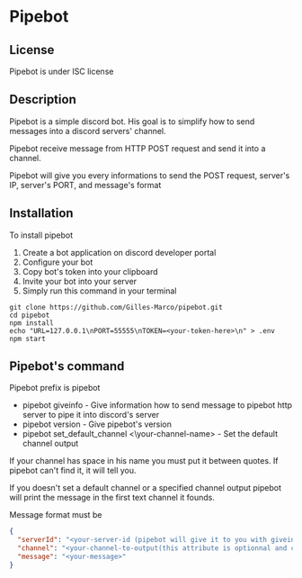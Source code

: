 # Pipebot

## License

Pipebot is under ISC license

## Description

Pipebot is a simple discord bot. His goal is to simplify how to send messages into a discord servers' channel.

Pipebot receive message from HTTP POST request and send it into a channel.

Pipebot will give you every informations to send the POST request, server's IP, server's PORT, and message's format

## Installation

To install pipebot

1. Create a bot application on discord developer portal
2. Configure your bot
3. Copy bot's token into your clipboard
4. Invite your bot into your server
5. Simply run this command in your terminal

```
git clone https://github.com/Gilles-Marco/pipebot.git
cd pipebot
npm install
echo "URL=127.0.0.1\nPORT=55555\nTOKEN=<your-token-here>\n" > .env
npm start
```

## Pipebot's command

Pipebot prefix is pipebot

- pipebot giveinfo - Give information how to send message to pipebot http server to pipe it into discord's server
- pipebot version - Give pipebot's version
- pipebot set_default_channel <\your-channel-name> - Set the default channel output

If your channel has space in his name you must put it between quotes. If pipebot can't find it, it will tell you.

If you doesn't set a default channel or a specified channel output pipebot will print the message in the first text channel it founds.

Message format must be

```json
{
  "serverId": "<your-server-id (pipebot will give it to you with giveinfo command)>",
  "channel": "<your-channel-to-output(this attribute is optionnal and can be forgotten)>",
  "message": "<your-message>"
}
```
